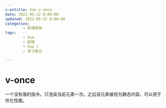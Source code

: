 ```yaml
---
v-ontitle: Vue v-once
date: 2022-05-22 6:00:00
updated: 2022-05-22 6:00:00
categories:
        - 前端框架
tags:
        - Vue
        - 前端
        - Vue 2
        - 学习笔记

---
```


# v-once

一个没有值的指令。只渲染当前元素一次。之后该元素被视为静态内容。可以用于优化性能。
